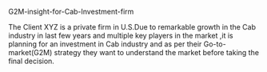 G2M-insight-for-Cab-Investment-firm

The Client XYZ is a private firm in U.S.Due to remarkable growth in the Cab industry in last few years and multiple key players in the market ,it is planning for an investment in Cab industry and as per their Go-to-market(G2M) strategy they want to understand the market before taking the final decision.

